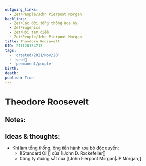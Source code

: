 ```yaml
---
outgoing_links:
  - Zet/People/John Pierpont Morgan
backlinks:
  - Zet/Các đời tổng thống Hoa Kỳ
  - Zet/Eugenics
  - Zet/Hội tam điểm
  - Zet/People/John Pierpont Morgan
title: Theodore Roosevelt
UID: 211120154713
tags:
  - 'created/2021/Nov/20'
  - 'seed🥜'
  - 'permanent/people'
birth: 
death: 
publish: True
---
```

# Theodore Roosevelt

## Notes:


## Ideas & thoughts:
- Khi làm tổng thống, ông tiến hành xóa bỏ độc quyền:
	- [[Standard Oil]] của [[John D. Rockefeller]]
	- Công ty đường sắt của [[John Pierpont Morgan|JP Morgan]]
